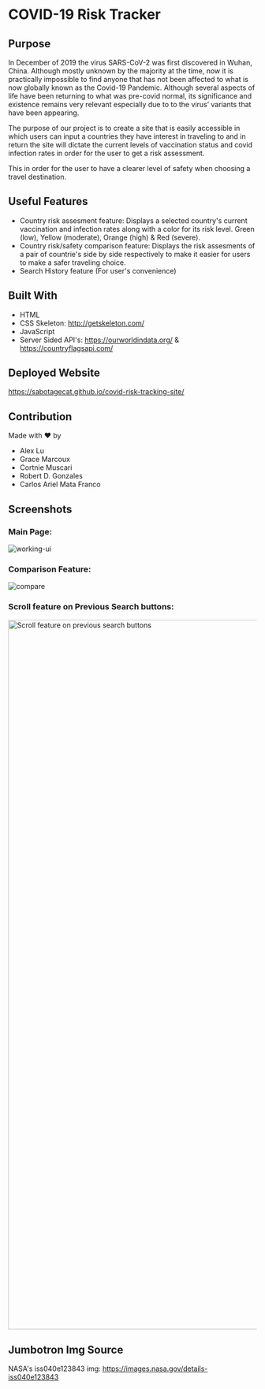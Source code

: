 # COVID-19 Risk Tracker


## Purpose
In December of 2019 the virus SARS-CoV-2 was first discovered in Wuhan, China. Although mostly unknown by the majority at the time, now it is practically impossible to find anyone that has not been affected to what is now globally known as the Covid-19 Pandemic. Although several aspects of life have been returning to what was pre-covid normal, its significance and existence remains very relevant especially due to to the virus’ variants that have been appearing.

The purpose of our project is to create a site that is easily accessible in which users can input a countries they have interest in traveling to and in return the site will dictate the current levels of vaccination status and covid infection rates in order for the user to get a risk assessment.

This in order for the user to have a clearer level of safety when choosing a travel destination.

## Useful Features
* Country risk assesment feature: Displays a selected country's current vaccination and infection rates along with a color for its risk level. Green (low), Yellow (moderate), Orange (high) & Red (severe).
* Country risk/safety comparison feature: Displays the risk assesments of a pair of countrie's side by side respectively to make it easier for users to make a safer traveling choice.
* Search History feature (For user's convenience)


## Built With
* HTML
* CSS Skeleton: http://getskeleton.com/ 
* JavaScript
* Server Sided API's: https://ourworldindata.org/ & https://countryflagsapi.com/

## Deployed Website
https://sabotagecat.github.io/covid-risk-tracking-site/

## Contribution
Made with ❤️ by 
* Alex Lu
* Grace Marcoux
* Cortnie Muscari
* Robert D. Gonzales
* Carlos Ariel Mata Franco

## Screenshots

### Main Page:
![working-ui](https://user-images.githubusercontent.com/96638258/159818859-f06314b3-07bc-4363-a6c5-1c07f3c46fef.PNG)

### Comparison Feature:
![compare](https://user-images.githubusercontent.com/96638258/159819447-55584eb8-7679-4b86-9456-ee8e8063e1a7.PNG)

### Scroll feature on Previous Search buttons:
<img width="1440" alt="Scroll feature on previous search buttons" src="https://user-images.githubusercontent.com/98123372/160255752-1af54300-02f9-46c7-951c-c1c8e5fac77a.png">


## Jumbotron Img Source
NASA's iss040e123843 img: https://images.nasa.gov/details-iss040e123843 

